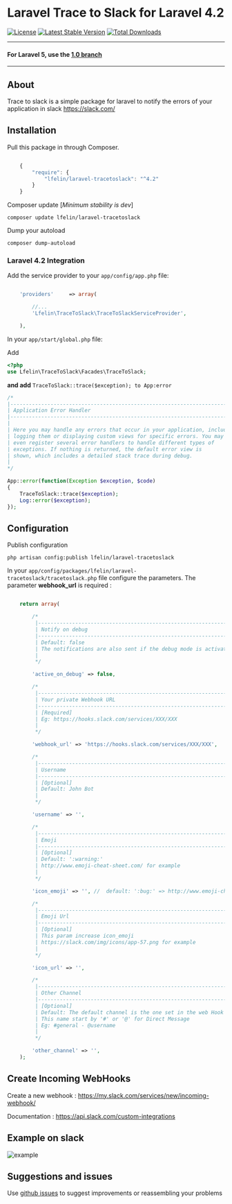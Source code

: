 Laravel Trace to Slack for Laravel 4.2
======================
[![License](https://poser.pugx.org/lfelin/laravel-tracetoslack/license)](https://packagist.org/packages/lfelin/laravel-tracetoslack)
[![Latest Stable Version](https://poser.pugx.org/lfelin/laravel-tracetoslack/v/stable)](https://packagist.org/packages/lfelin/laravel-tracetoslack)
[![Total Downloads](https://poser.pugx.org/lfelin/laravel-tracetoslack/downloads)](https://packagist.org/packages/lfelin/laravel-tracetoslack)
___

#### **For Laravel 5, use the** [1.0 branch](https://github.com/LFelin/laravel-tracetoslack/)
___
## About
Trace to slack is a simple package for laravel to notify the errors of your application in slack https://slack.com/

## Installation

Pull this package in through Composer.

```js

    {
        "require": {
            "lfelin/laravel-tracetoslack": "^4.2"
        }
    }

```

Composer update [_Minimum stability is dev_]
```
composer update lfelin/laravel-tracetoslack
```

Dump your autoload
```
composer dump-autoload
```


### Laravel 4.2 Integration

Add the service provider to your `app/config/app.php` file:

```php

    'providers'     => array(

        //...
        'Lfelin\TraceToSlack\TraceToSlackServiceProvider',

    ),

```

In your `app/start/global.php` file:

Add

```php
<?php
use Lfelin\TraceToSlack\Facades\TraceToSlack;
```


**and add** ```TraceToSlack::trace($exception); to App:error```

```php
/*
|--------------------------------------------------------------------------
| Application Error Handler
|--------------------------------------------------------------------------
|
| Here you may handle any errors that occur in your application, including
| logging them or displaying custom views for specific errors. You may
| even register several error handlers to handle different types of
| exceptions. If nothing is returned, the default error view is
| shown, which includes a detailed stack trace during debug.
|
*/

App::error(function(Exception $exception, $code)
{
    TraceToSlack::trace($exception);
	Log::error($exception);
});
```

## Configuration

Publish configuration

```
php artisan config:publish lfelin/laravel-tracetoslack
```

In your `app/config/packages/lfelin/laravel-tracetoslack/tracetoslack.php` file configure the parameters. The parameter **webhook_url** is required :

```php

    return array(

        /*
         |--------------------------------------------------------------------------
         | Notify on debug
         |--------------------------------------------------------------------------
         | Default: false
         | The notifications are also sent if the debug mode is activated [true]
         |
         */

        'active_on_debug' => false,

        /*
         |--------------------------------------------------------------------------
         | Your private Webhook URL
         |--------------------------------------------------------------------------
         | [Required]
         | Eg: https://hooks.slack.com/services/XXX/XXX
         |
         */

        'webhook_url' => 'https://hooks.slack.com/services/XXX/XXX',

        /*
         |--------------------------------------------------------------------------
         | Username
         |--------------------------------------------------------------------------
         | [Optional]
         | Default: John Bot
         |
         */

        'username' => '',

        /*
         |--------------------------------------------------------------------------
         | Emoji
         |--------------------------------------------------------------------------
         | [Optional]
         | Default: ':warning:'
         | http://www.emoji-cheat-sheet.com/ for example
         |
         */

        'icon_emoji' => '', //  default: ':bug:' => http://www.emoji-cheat-sheet.com/

        /*
         |--------------------------------------------------------------------------
         | Emoji Url
         |--------------------------------------------------------------------------
         | [Optional]
         | This param increase icon_emoji
         | https://slack.com/img/icons/app-57.png for example
         |
         */

        'icon_url' => '',

        /*
         |--------------------------------------------------------------------------
         | Other Channel
         |--------------------------------------------------------------------------
         | [Optional]
         | Default: The default channel is the one set in the web Hook
         | This name start by '#' or '@' for Direct Message
         | Eg: #general - @username
         |
         */

        'other_channel' => '',
    );

```

## Create Incoming WebHooks

Create a new webhook : https://my.slack.com/services/new/incoming-webhook/

Documentation : https://api.slack.com/custom-integrations

## Example on slack
![example](https://cloud.githubusercontent.com/assets/271214/16838122/e547de1e-49c7-11e6-96b4-9639420fe5af.png)

## Suggestions and issues
Use [github issues](https://github.com/LFelin/laravel-tracetoslack/issues/new) to suggest improvements or reassembling your problems